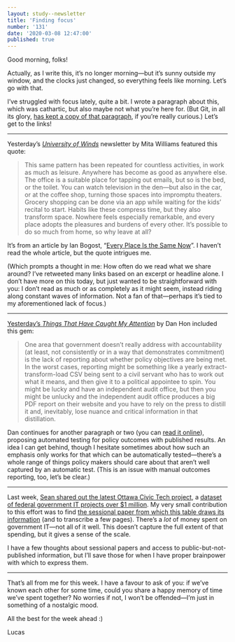 ```yaml
---
layout: study--newsletter
title: 'Finding focus'
number: '131'
date: '2020-03-08 12:47:00'
published: true
---
```


Good morning, folks!

Actually, as I write this, it’s no longer morning—but it’s sunny outside my window, and the clocks just changed, so everything feels like morning. Let’s go with that.

I’ve struggled with focus lately, quite a bit. I wrote a paragraph about this, which was cathartic, but also maybe not what you’re here for. (But Git, in all its glory, [has kept a copy of that paragraph](https://github.com/lchski/lucascherkewski.com/commit/57a0f102a7aeaf0350a0e6e6a46f7582fb79ca61), if you’re really curious.) Let’s get to the links!

---

Yesterday’s [_University of Winds_](https://tinyletter.com/UniversityOfWinds) newsletter by Mita Williams featured this quote:

> This same pattern has been repeated for countless activities, in work as much as leisure. Anywhere has become as good as anywhere else. The office is a suitable place for tapping out emails, but so is the bed, or the toilet. You can watch television in the den—but also in the car, or at the coffee shop, turning those spaces into impromptu theaters. Grocery shopping can be done via an app while waiting for the kids’ recital to start. Habits like these compress time, but they also transform space. Nowhere feels especially remarkable, and every place adopts the pleasures and burdens of every other. It’s possible to do so much from home, so why leave at all?

It’s from an article by Ian Bogost, “[Every Place Is the Same Now](https://www.theatlantic.com/technology/archive/2020/01/smartphone-has-ruined-space/605077/)”. I haven’t read the whole article, but the quote intrigues me.

(Which prompts a thought in me: How often do we read what we share around? I’ve retweeted many links based on an excerpt or headline alone. I don’t have more on this today, but just wanted to be straightforward with you: I don’t read as much or as completely as it might seem, instead riding along constant waves of information. Not a fan of that—perhaps it’s tied to my aforementioned lack of focus.)

---

[Yesterday’s _Things That Have Caught My Attention_](https://danhon.substack.com/p/s08e06-back-on-the-wagon) by Dan Hon included this gem:

> One area that government doesn’t really address with accountability (at least, not consistently or in a way that demonstrates commitment) is the lack of reporting about whether policy objectives are being met. In the worst cases, reporting might be something like a yearly extract-transform-load CSV being sent to a civil servant who has to work out what it means, and then give it to a political appointee to spin. You might be lucky and have an independent audit office, but then you might be unlucky and the independent audit office produces a big PDF report on their website and you have to rely on the press to distill it and, inevitably, lose nuance and critical information in that distillation.

Dan continues for another paragraph or two (you can [read it online](https://danhon.substack.com/p/s08e06-back-on-the-wagon)), proposing automated testing for policy outcomes with published results. An idea I can get behind, though I hesitate sometimes about how such an emphasis only works for that which can be automatically tested—there’s a whole range of things policy makers should care about that aren’t well captured by an automatic test. (This is an issue with manual outcomes reporting, too, let’s be clear.)

---

Last week, [Sean shared out the latest Ottawa Civic Tech project](https://twitter.com/sboots/status/1234212246076764161), a [dataset of federal government IT projects over $1 million](https://large-government-of-canada-it-projects.github.io/). My very small contribution to this effort was to find [the sessional paper from which this table draws its information](https://large-government-of-canada-it-projects.github.io/pdf/8555-421-2460.pdf) (and to transcribe a few pages). There’s a _lot_ of money spent on government IT—not all of it well. This doesn’t capture the full extent of that spending, but it gives a sense of the scale.

I have a few thoughts about sessional papers and access to public-but-not-published information, but I’ll save those for when I have proper brainpower with which to express them.

---

That’s all from me for this week. I have a favour to ask of you: if we’ve known each other for some time, could you share a happy memory of time we’ve spent together? No worries if not, I won’t be offended—I’m just in something of a nostalgic mood.

All the best for the week ahead :)

Lucas
